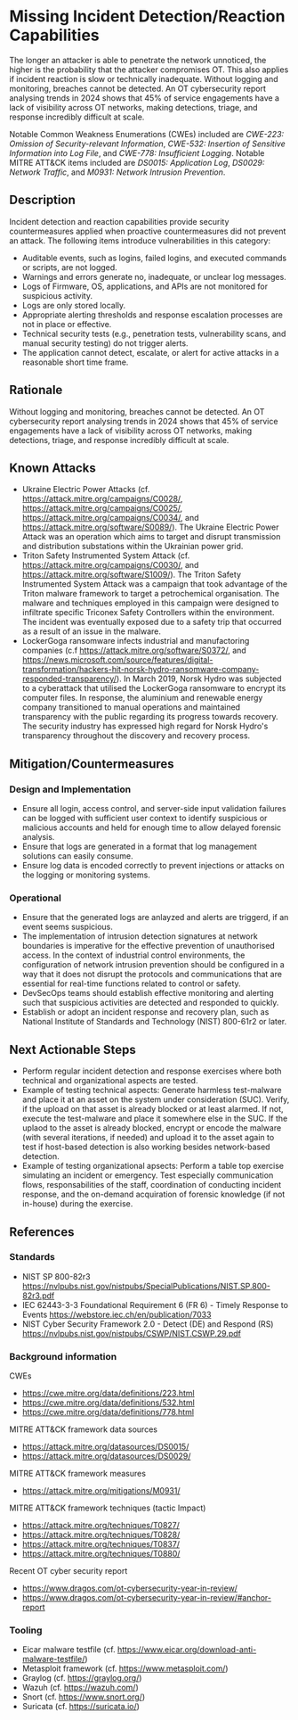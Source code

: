 # Missing Incident Detection/Reaction Capabilities

The longer an attacker is able to penetrate the network unnoticed, the higher is the probability that the attacker compromises OT. This also applies if incident reaction is slow or technically inadequate. Without logging and monitoring, breaches cannot be detected. An OT cybersecurity report analysing trends in 2024 shows that 45% of service engagements have a lack of visibility across OT networks, making detections, triage, and response incredibly difficult at scale.

Notable Common Weakness Enumerations (CWEs) included are *CWE-223: Omission of Security-relevant Information*, *CWE-532:  Insertion of Sensitive Information into Log File*, and *CWE-778: Insufficient Logging*. Notable MITRE ATT&CK items included are *DS0015: Application Log*, *DS0029: Network Traffic*, and *M0931: Network Intrusion Prevention*.

## Description

Incident detection and reaction capabilities provide security countermeasures applied when proactive countermeasures did not prevent an attack. The following items introduce vulnerabilities in this category:

- Auditable events, such as logins, failed logins, and executed commands or scripts, are not logged.
- Warnings and errors generate no, inadequate, or unclear log messages.
- Logs of Firmware, OS, applications, and APIs are not monitored for suspicious activity.
- Logs are only stored locally.
- Appropriate alerting thresholds and response escalation processes are not in place or effective.
- Technical security tests (e.g., penetration tests, vulnerability scans, and manual security testing) do not trigger alerts.
- The application cannot detect, escalate, or alert for active attacks in a reasonable short time frame.

## Rationale

Without logging and monitoring, breaches cannot be detected. An OT cybersecurity report analysing trends in 2024 shows that 45% of service engagements have a lack of visibility across OT networks, making detections, triage, and response incredibly difficult at scale.

## Known Attacks

- Ukraine Electric Power Attacks (cf. <https://attack.mitre.org/campaigns/C0028/>, <https://attack.mitre.org/campaigns/C0025/>, <https://attack.mitre.org/campaigns/C0034/>, and <https://attack.mitre.org/software/S0089/>). The Ukraine Electric Power Attack was an operation which aims to target and disrupt transmission and distribution substations within the Ukrainian power grid.
- Triton Safety Instrumented System Attack (cf. <https://attack.mitre.org/campaigns/C0030/>, and <https://attack.mitre.org/software/S1009/>). The Triton Safety Instrumented System Attack was a campaign that took advantage of the Triton malware framework to target a petrochemical organisation. The malware and techniques employed in this campaign were designed to infiltrate specific Triconex Safety Controllers within the environment. The incident was eventually exposed due to a safety trip that occurred as a result of an issue in the malware.
- LockerGoga ransomware infects industrial and manufactoring companies (c.f <https://attack.mitre.org/software/S0372/>, and <https://news.microsoft.com/source/features/digital-transformation/hackers-hit-norsk-hydro-ransomware-company-responded-transparency/>). In March 2019, Norsk Hydro was subjected to a cyberattack that utilised the LockerGoga ransomware to encrypt its computer files. In response, the aluminium and renewable energy company transitioned to manual operations and maintained transparency with the public regarding its progress towards recovery. The security industry has expressed high regard for Norsk Hydro's transparency throughout the discovery and recovery process.

## Mitigation/Countermeasures

### Design and Implementation

- Ensure all login, access control, and server-side input validation failures can be logged with sufficient user context to identify suspicious or malicious accounts and held for enough time to allow delayed forensic analysis.
- Ensure that logs are generated in a format that log management solutions can easily consume.
- Ensure log data is encoded correctly to prevent injections or attacks on the logging or monitoring systems.

### Operational

- Ensure that the generated logs are anlayzed and alerts are triggerd, if an event seems suspicious.
- The implementation of intrusion detection signatures at network boundaries is imperative for the effective prevention of unauthorised access. In the context of industrial control environments, the configuration of network intrusion prevention should be configured in a way that it does not disrupt the protocols and communications that are essential for real-time functions related to control or safety.
- DevSecOps teams should establish effective monitoring and alerting such that suspicious activities are detected and responded to quickly.
- Establish or adopt an incident response and recovery plan, such as National Institute of Standards and Technology (NIST) 800-61r2 or later.

## Next Actionable Steps

- Perform regular incident detection and response exercises where both technical and organizational aspects are tested.
- Example of testing technical aspects: Generate harmless test-malware and place it at an asset on the system under consideration (SUC). Verify, if the upload on that asset is already blocked or at least alarmed. If not, execute the test-malware and place it somewhere else in the SUC. If the uplaod to the asset is already blocked, encrypt or encode the malware (with several iterations, if needed) and upload it to the asset again to test if host-based detection is also working besides network-based detection.
- Example of testing organizational apsects: Perform a table top exercise simulating an incident or emergency. Test especially communication flows, responsabilities of the staff, coordination of conducting incident response, and the on-demand acquiration of forensic knowledge (if not in-house) during the exercise.

## References

### Standards

- NIST SP 800-82r3 <https://nvlpubs.nist.gov/nistpubs/SpecialPublications/NIST.SP.800-82r3.pdf>
- IEC 62443-3-3 Foundational Requirement 6 (FR 6) - Timely Response to Events <https://webstore.iec.ch/en/publication/7033>
- NIST Cyber Security Framework 2.0 - Detect (DE) and Respond (RS) <https://nvlpubs.nist.gov/nistpubs/CSWP/NIST.CSWP.29.pdf>

### Background information

CWEs

- <https://cwe.mitre.org/data/definitions/223.html>
- <https://cwe.mitre.org/data/definitions/532.html>
- <https://cwe.mitre.org/data/definitions/778.html>

MITRE ATT&CK framework data sources

- <https://attack.mitre.org/datasources/DS0015/>
- <https://attack.mitre.org/datasources/DS0029/>

MITRE ATT&CK framework measures

- <https://attack.mitre.org/mitigations/M0931/>

MITRE ATT&CK framework techniques (tactic Impact)

- <https://attack.mitre.org/techniques/T0827/>
- <https://attack.mitre.org/techniques/T0828/>
- <https://attack.mitre.org/techniques/T0837/>
- <https://attack.mitre.org/techniques/T0880/>

Recent OT cyber security report

- <https://www.dragos.com/ot-cybersecurity-year-in-review/>
- <https://www.dragos.com/ot-cybersecurity-year-in-review/#anchor-report>

### Tooling

- Eicar malware testfile (cf. <https://www.eicar.org/download-anti-malware-testfile/>)
- Metasploit framework (cf. <https://www.metasploit.com/>)
- Graylog (cf. <https://graylog.org/>)
- Wazuh (cf. <https://wazuh.com/>)
- Snort (cf. <https://www.snort.org/>)
- Suricata (cf. <https://suricata.io/>)
